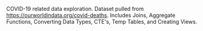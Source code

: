 COVID-19 related data exploration. 
Dataset pulled from https://ourworldindata.org/covid-deaths.
Includes Joins, Aggregate Functions, Converting Data Types, CTE's, Temp Tables, and Creating Views.
